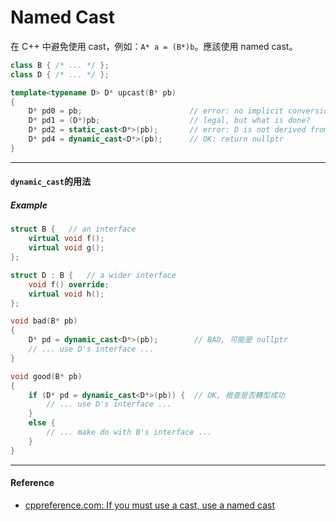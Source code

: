 # Named Cast

在 C++ 中避免使用 cast，例如：`A* a = (B*)b`。應該使用 named cast。

```cpp
class B { /* ... */ };
class D { /* ... */ };

template<typename D> D* upcast(B* pb)
{
    D* pd0 = pb;                        // error: no implicit conversion from B* to D*
    D* pd1 = (D*)pb;                    // legal, but what is done?
    D* pd2 = static_cast<D*>(pb);       // error: D is not derived from B
    D* pd4 = dynamic_cast<D*>(pb);      // OK: return nullptr
}
```

---

#### `dynamic_cast`的用法

##### Example

```cpp
struct B {   // an interface
    virtual void f();
    virtual void g();
};

struct D : B {   // a wider interface
    void f() override;
    virtual void h();
};

void bad(B* pb)
{
    D* pd = dynamic_cast<D*>(pb);        // BAD, 可能是 nullptr
    // ... use D's interface ...
}

void good(B* pb)
{
    if (D* pd = dynamic_cast<D*>(pb)) {  // OK, 檢查是否轉型成功
        // ... use D's interface ...
    }
    else {
        // ... make do with B's interface ...
    }
}
```

---

#### Reference

* [cppreference.com: If you must use a cast, use a named cast](https://github.com/isocpp/CppCoreGuidelines/blob/master/CppCoreGuidelines.md#Res-casts-named)



